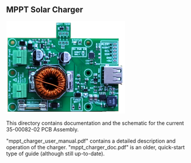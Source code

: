 ## MPPT Solar Charger

![MPPT Solar Charger](pictures/35_00082_02.png)

This directory contains documentation and the schematic for the current 35-00082-02 PCB Assembly.

"mppt\_charger\_user\_manual.pdf" contains a detailed description and operation of the charger.  "mppt\_charger\_doc.pdf" is an older, quick-start type of guide (although still up-to-date).



